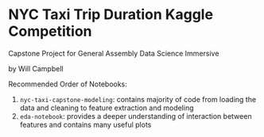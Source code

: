 # NYC Taxi Trip Duration Kaggle Competition
Capstone Project for General Assembly Data Science Immersive

by Will Campbell

Recommended Order of Notebooks:

1) `nyc-taxi-capstone-modeling`: contains majority of code from loading the data and cleaning to feature extraction and modeling
2) `eda-notebook`: provides a deeper understanding of interaction between features and contains many useful plots

